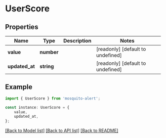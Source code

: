 # UserScore


## Properties

Name | Type | Description | Notes
------------ | ------------- | ------------- | -------------
**value** | **number** |  | [readonly] [default to undefined]
**updated_at** | **string** |  | [readonly] [default to undefined]

## Example

```typescript
import { UserScore } from 'mosquito-alert';

const instance: UserScore = {
    value,
    updated_at,
};
```

[[Back to Model list]](../README.md#documentation-for-models) [[Back to API list]](../README.md#documentation-for-api-endpoints) [[Back to README]](../README.md)

